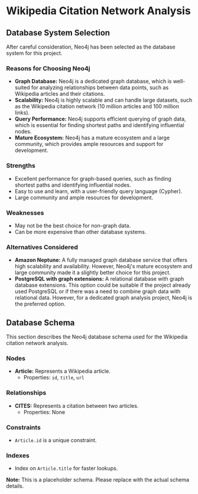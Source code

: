 # Wikipedia Citation Network Analysis

## Database System Selection

After careful consideration, Neo4j has been selected as the database system for this project.

### Reasons for Choosing Neo4j

*   **Graph Database:** Neo4j is a dedicated graph database, which is well-suited for analyzing relationships between data points, such as Wikipedia articles and their citations.
*   **Scalability:** Neo4j is highly scalable and can handle large datasets, such as the Wikipedia citation network (10 million articles and 100 million links).
*   **Query Performance:** Neo4j supports efficient querying of graph data, which is essential for finding shortest paths and identifying influential nodes.
*   **Mature Ecosystem:** Neo4j has a mature ecosystem and a large community, which provides ample resources and support for development.

### Strengths

*   Excellent performance for graph-based queries, such as finding shortest paths and identifying influential nodes.
*   Easy to use and learn, with a user-friendly query language (Cypher).
*   Large community and ample resources for development.

### Weaknesses

*   May not be the best choice for non-graph data.
*   Can be more expensive than other database systems.

### Alternatives Considered

*   **Amazon Neptune:** A fully managed graph database service that offers high scalability and availability. However, Neo4j's mature ecosystem and large community made it a slightly better choice for this project.
*   **PostgreSQL with graph extensions:** A relational database with graph database extensions. This option could be suitable if the project already used PostgreSQL or if there was a need to combine graph data with relational data. However, for a dedicated graph analysis project, Neo4j is the preferred option.
## Database Schema

This section describes the Neo4j database schema used for the Wikipedia citation network analysis.

### Nodes

*   **Article:** Represents a Wikipedia article.
    *   Properties: `id`, `title`, `url`

### Relationships

*   **CITES:** Represents a citation between two articles.
    *   Properties: None

### Constraints

*   `Article.id` is a unique constraint.

### Indexes

*   Index on `Article.title` for faster lookups.

**Note:** This is a placeholder schema. Please replace with the actual schema details.